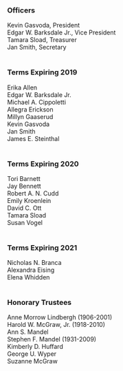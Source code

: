 <div class="row margin-bottom-10">

<div class="col-md-4">

### Officers
Kevin Gasvoda, President<br />
Edgar W. Barksdale Jr., Vice President<br />
Tamara Sload, Treasurer<br />
Jan Smith, Secretary
<br />
<br />


### Terms Expiring 2019
Erika Allen<br />
Edgar W. Barksdale Jr.<br />
Michael A. Cippoletti<br />
Allegra Erickson<br />
Millyn Gaaserud<br />
Kevin Gasvoda<br />
Jan Smith<br />
James E. Steinthal
<br />
<br />

</div>
<div class="col-md-4">

### Terms Expiring 2020
Tori Barnett<br />
Jay Bennett<br />
Robert A. N. Cudd<br />
Emily Kroenlein<br />
David C. Ott<br />
Tamara Sload<br />
Susan Vogel
<br />
<br />

### Terms Expiring 2021
Nicholas N. Branca<br />
Alexandra Eising<br />
Elena Whidden
<br />
<br />

</div>
<div class="col-md-4">

### Honorary Trustees
Anne Morrow Lindbergh (1906-2001)<br />
Harold W. McGraw, Jr. (1918-2010)<br />
Ann S. Mandel<br />
Stephen F. Mandel (1931-2009)<br />
Kimberly D. Huffard<br />
George U. Wyper<br />
Suzanne McGraw

</div>
</div>